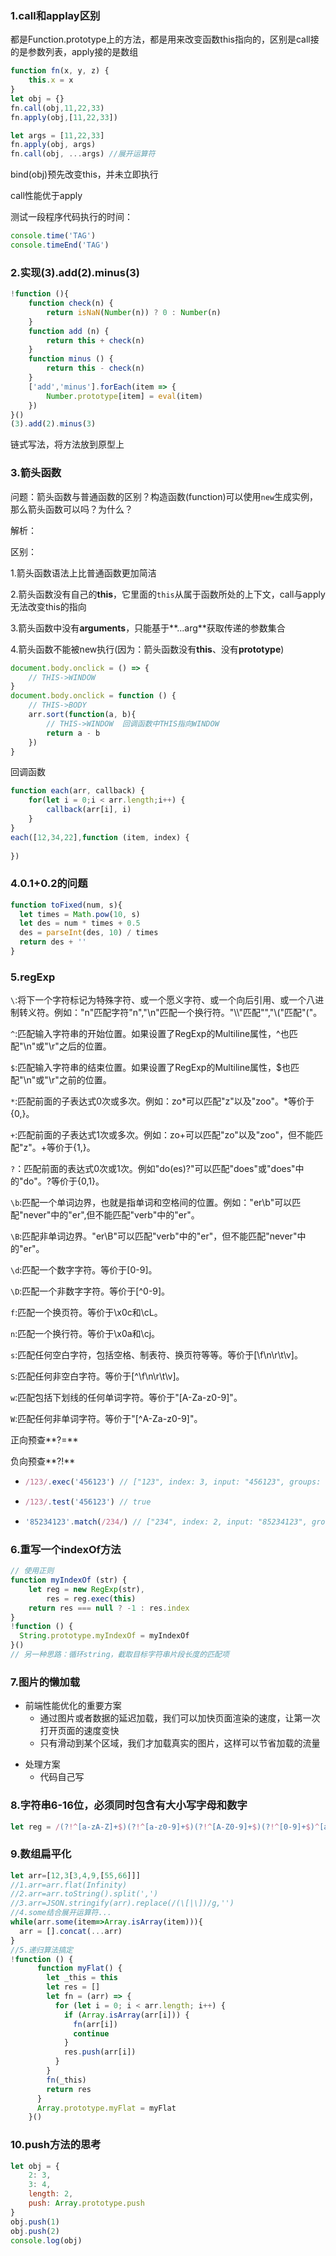 ### 1.call和applay区别

都是Function.prototype上的方法，都是用来改变函数this指向的，区别是call接的是参数列表，apply接的是数组

```javascript
function fn(x, y, z) {
    this.x = x
}
let obj = {}
fn.call(obj,11,22,33)
fn.apply(obj,[11,22,33])

let args = [11,22,33]
fn.apply(obj, args)
fn.call(obj, ...args) //展开运算符
```

bind(obj)预先改变this，并未立即执行

call性能优于apply

测试一段程序代码执行的时间：

```javascript
console.time('TAG')
console.timeEnd('TAG')
```

### 2.实现(3).add(2).minus(3)

```javascript
!function (){
    function check(n) {
        return isNaN(Number(n)) ? 0 : Number(n)
    }
    function add (n) {
        return this + check(n)
    }
    function minus () {
        return this - check(n)
    }
    ['add','minus'].forEach(item => {
        Number.prototype[item] = eval(item)
    })
}()
(3).add(2).minus(3)
```

链式写法，将方法放到原型上

### 3.箭头函数

问题：箭头函数与普通函数的区别？构造函数(function)可以使用`new`生成实例，那么箭头函数可以吗？为什么？

解析：

区别：

1.箭头函数语法上比普通函数更加简洁

2.箭头函数没有自己的**this**，它里面的`this`从属于函数所处的上下文，call与apply无法改变this的指向

3.箭头函数中没有**arguments**，只能基于**...arg**获取传递的参数集合

4.箭头函数不能被new执行(因为：箭头函数没有**this**、没有**prototype**)

```javascript
document.body.onclick = () => {
    // THIS->WINDOW
}
document.body.onclick = function () {
    // THIS->BODY
    arr.sort(function(a, b){
        // THIS->WINDOW  回调函数中THIS指向WINDOW
        return a - b
    })
}
```

回调函数

```javascript
function each(arr, callback) {
    for(let i = 0;i < arr.length;i++) {
        callback(arr[i], i)
    }
}
each([12,34,22],function (item, index) {
    
})
```

### 4.0.1+0.2的问题

```javascript
function toFixed(num, s){
  let times = Math.pow(10, s)
  let des = num * times + 0.5
  des = parseInt(des, 10) / times
  return des + ''
}
```

### 5.regExp

`\`:将下一个字符标记为特殊字符、或一个愿义字符、或一个向后引用、或一个八进制转义符。例如："n"匹配字符"n","\n"匹配一个换行符。"\\\\"匹配"\","\\("匹配"("。

`^`:匹配输入字符串的开始位置。如果设置了RegExp的Multiline属性，^也匹配"\\n"或"\\r"之后的位置。

`$`:匹配输入字符串的结束位置。如果设置了RegExp的Multiline属性，$也匹配"\\n"或"\\r"之前的位置。

`*`:匹配前面的子表达式0次或多次。例如：zo*可以匹配"z"以及"zoo"。\*等价于{0,}。

`+`:匹配前面的子表达式1次或多次。例如：zo+可以匹配"zo"以及"zoo"，但不能匹配"z"。+等价于{1,}。

`?`：匹配前面的表达式0次或1次。例如"do(es)?"可以匹配"does"或"does"中的"do"。?等价于{0,1}。

`\b`:匹配一个单词边界，也就是指单词和空格间的位置。例如："er\b"可以匹配"never"中的"er",但不能匹配"verb"中的"er"。

`\B`:匹配非单词边界。"er\B"可以匹配"verb"中的"er"，但不能匹配"never"中的"er"。

`\d`:匹配一个数字字符。等价于[0-9]。

`\D`:匹配一个非数字字符。等价于\[^0-9]。

`f`:匹配一个换页符。等价于\x0c和\cL。

`n`:匹配一个换行符。等价于\x0a和\cj。

`s`:匹配任何空白字符，包括空格、制表符、换页符等等。等价于\[\f\n\r\t\v]。

`S`:匹配任何非空白字符。等价于\[^\f\n\r\t\v]。

`w`:匹配包括下划线的任何单词字符。等价于"[A-Za-z0-9]"。

`W`:匹配任何非单词字符。等价于"\[^A-Za-z0-9]"。

正向预查**?=**

负向预查**?!**

- ```javascript
  /123/.exec('456123') // ["123", index: 3, input: "456123", groups: undefined]
  ```

- ```javascript
  /123/.test('456123') // true
  ```

- ```javascript
  '85234123'.match(/234/) // ["234", index: 2, input: "85234123", groups: undefined]
  ```

### 6.重写一个indexOf方法

```javascript
// 使用正则
function myIndexOf (str) {
    let reg = new RegExp(str),
        res = reg.exec(this)
    return res === null ? -1 : res.index
}
!function () {
  String.prototype.myIndexOf = myIndexOf  
}()
// 另一种思路：循环string，截取目标字符串片段长度的匹配项
```

### 7.图片的懒加载

+ 前端性能优化的重要方案
  - 通过图片或者数据的延迟加载，我们可以加快页面渲染的速度，让第一次打开页面的速度变快
  - 只有滑动到某个区域，我们才加载真实的图片，这样可以节省加载的流量

- 处理方案
  - 代码自己写

### 8.字符串6-16位，必须同时包含有大小写字母和数字

```javascript
let reg = /(?!^[a-zA-Z]+$)(?!^[a-z0-9]+$)(?!^[A-Z0-9]+$)(?!^[0-9]+$)^[a-zA-Z0-9]{6,16}$/
```

### 9.数组扁平化

```javascript
let arr=[12,3[3,4,9,[55,66]]]
//1.arr=arr.flat(Infinity)
//2.arr=arr.toString().split(',')
//3.arr=JSON.stringify(arr).replace(/(\[|\])/g,'')
//4.some结合展开运算符...
while(arr.some(item=>Array.isArray(item))){
  arr = [].concat(...arr)
}
//5.递归算法搞定
!function () {
      function myFlat() {
        let _this = this
        let res = []
        let fn = (arr) => {
          for (let i = 0; i < arr.length; i++) {
            if (Array.isArray(arr[i])) {
              fn(arr[i])
              continue
            }
            res.push(arr[i])
          }
        }
        fn(_this)
        return res
      }
      Array.prototype.myFlat = myFlat
    }()
```

### 10.push方法的思考

```javascript
let obj = {
	2: 3,
    3: 4,
    length: 2,
    push: Array.prototype.push
}
obj.push(1)
obj.push(2)
console.log(obj)
```

